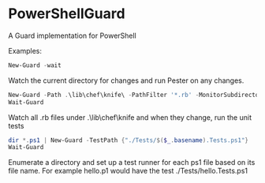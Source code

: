 # PowerShellGuard
A Guard implementation for PowerShell

Examples:

```powershell
New-Guard -wait
```
Watch the current directory for changes and run Pester on any changes.

```powershell
New-Guard -Path .\lib\chef\knife\ -PathFilter '*.rb' -MonitorSubdirectories -TestCommand rspec -TestPath .\spec\unit\knife\
Wait-Guard
```
Watch all .rb files under .\lib\chef\knife and when they change, run the unit tests

```powershell
dir *.ps1 | New-Guard -TestPath {"./Tests/$($_.basename).Tests.ps1"}
Wait-Guard
```
Enumerate a directory and set up a test runner for each ps1 file based on its file name.  For example hello.p1 would have the test ./Tests/hello.Tests.ps1
